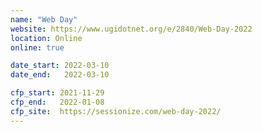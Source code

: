 ```yaml
---
name: "Web Day"
website: https://www.ugidotnet.org/e/2840/Web-Day-2022
location: Online
online: true

date_start: 2022-03-10
date_end:   2022-03-10

cfp_start: 2021-11-29
cfp_end:   2022-01-08
cfp_site:  https://sessionize.com/web-day-2022/
---
```

